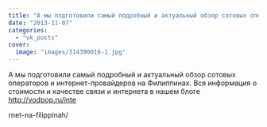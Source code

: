 ```yaml
---
title: "А мы подготовили самый подробный и актуальный обзор сотовых операторов и интернет-провайдеров на Фил..."
date: "2013-11-07"
categories: 
  - "vk_posts"
cover:
  image: "images/314390016-1.jpg"
---
```


А мы подготовили самый подробный и актуальный обзор сотовых операторов и интернет-провайдеров на Филиппинах. Вся информация о стоимости и качестве связи и интернета в нашем блоге http://vodpop.ru/inte

<!--more--> rnet-na-filippinah/
